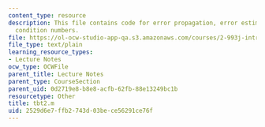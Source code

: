 ```yaml
---
content_type: resource
description: This file contains code for error propagation, error estimation, and
  condition numbers.
file: https://ol-ocw-studio-app-qa.s3.amazonaws.com/courses/2-993j-introduction-to-numerical-analysis-for-engineering-13-002j-spring-2005/2529d6e7ffb2743d03bece56291ce76f_tbt2.m
file_type: text/plain
learning_resource_types:
- Lecture Notes
ocw_type: OCWFile
parent_title: Lecture Notes
parent_type: CourseSection
parent_uid: 0d2719e8-b8e8-acfb-62fb-88e13249bc1b
resourcetype: Other
title: tbt2.m
uid: 2529d6e7-ffb2-743d-03be-ce56291ce76f
---
```

